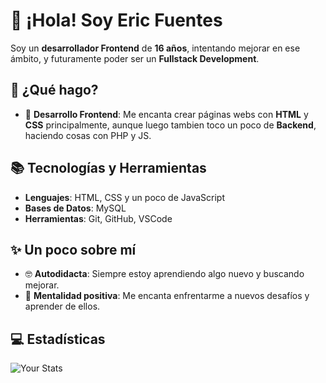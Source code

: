 # 👋 ¡Hola! Soy Eric Fuentes

Soy un **desarrollador Frontend** de **16 años**, intentando mejorar en ese ámbito, y futuramente poder ser un **Fullstack Development**.

## 🚀 ¿Qué hago?

- 🔧 **Desarrollo Frontend**: Me encanta crear páginas webs con **HTML** y **CSS** principalmente, aunque luego tambien toco un poco de **Backend**, haciendo cosas con PHP y JS.

## 📚 Tecnologías y Herramientas

- **Lenguajes**: HTML, CSS y un poco de JavaScript
- **Bases de Datos**: MySQL
- **Herramientas**: Git, GitHub, VSCode

## ✨ Un poco sobre mí

- 🤓 **Autodidacta**: Siempre estoy aprendiendo algo nuevo y buscando mejorar.
- 🌟 **Mentalidad positiva**: Me encanta enfrentarme a nuevos desafíos y aprender de ellos.
  
## 💻 Estadísticas

![Your Stats](https://github-readme-stats.vercel.app/api?username=EricFuentes7&show_icons=true&theme=radical)
